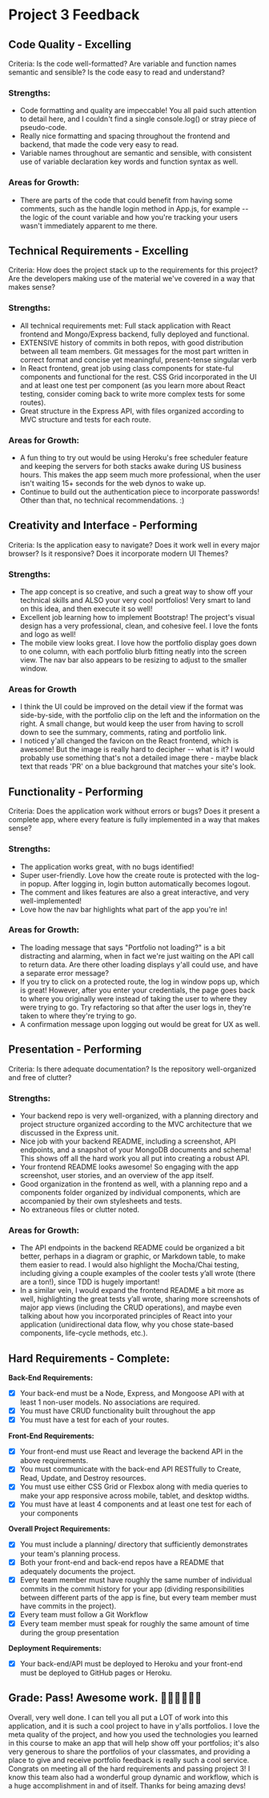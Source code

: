 # Project 3 Feedback

## Code Quality - Excelling

Criteria: Is the code well-formatted? Are variable and function names semantic and sensible? Is the code easy to read and understand?

### Strengths:

-   Code formatting and quality are impeccable! You all paid such attention to detail here, and I couldn't find a single console.log() or stray piece of pseudo-code.
-   Really nice formatting and spacing throughout the frontend and backend, that made the code very easy to read.
-   Variable names throughout are semantic and sensible, with consistent use of variable declaration key words and function syntax as well.

### Areas for Growth:

-   There are parts of the code that could benefit from having some comments, such as the handle login method in App.js, for example -- the logic of the count variable and how you're tracking your users wasn't immediately apparent to me there.

## Technical Requirements - Excelling

Criteria: How does the project stack up to the requirements for this project? Are the developers making use of the material we've covered in a way that makes sense?

### Strengths:

-   All technical requirements met: Full stack application with React frontend and Mongo/Express backend, fully deployed and functional.
-   EXTENSIVE history of commits in both repos, with good distribution between all team members. Git messages for the most part written in correct format and concise yet meaningful, present-tense singular verb
-   In React frontend, great job using class components for state-ful components and functional for the rest. CSS Grid incorporated in the UI and at least one test per component (as you learn more about React testing, consider coming back to write more complex tests for some routes).
-   Great structure in the Express API, with files organized according to MVC structure and tests for each route.

### Areas for Growth:

-   A fun thing to try out would be using Heroku's free scheduler feature and keeping the servers for both stacks awake during US business hours. This makes the app seem much more professional, when the user isn't waiting 15+ seconds for the web dynos to wake up.
-   Continue to build out the authentication piece to incorporate passwords! Other than that, no technical recommendations. :)

## Creativity and Interface - Performing

Criteria: Is the application easy to navigate? Does it work well in every major browser? Is it responsive? Does it incorporate modern UI Themes?

### Strengths:

-   The app concept is so creative, and such a great way to show off your technical skills and ALSO your very cool portfolios! Very smart to land on this idea, and then execute it so well!
-   Excellent job learning how to implement Bootstrap! The project's visual design has a very professional, clean, and cohesive feel. I love the fonts and logo as well!
-   The mobile view looks great. I love how the portfolio display goes down to one column, with each portfolio blurb fitting neatly into the screen view. The nav bar also appears to be resizing to adjust to the smaller window.

### Areas for Growth

-   I think the UI could be improved on the detail view if the format was side-by-side, with the portfolio clip on the left and the information on the right. A small change, but would keep the user from having to scroll down to see the summary, comments, rating and portfolio link.
-   I noticed y'all changed the favicon on the React frontend, which is awesome! But the image is really hard to decipher -- what is it? I would probably use something that's not a detailed image there - maybe black text that reads 'PR' on a blue background that matches your site's look.

## Functionality - Performing

Criteria: Does the application work without errors or bugs? Does it present a complete app, where every feature is fully implemented in a way that makes sense?

### Strengths:

-   The application works great, with no bugs identified!
-   Super user-friendly. Love how the create route is protected with the log-in popup. After logging in, login button automatically becomes logout.
-   The comment and likes features are also a great interactive, and very well-implemented!
-   Love how the nav bar highlights what part of the app you're in!

### Areas for Growth:

-   The loading message that says "Portfolio not loading?" is a bit distracting and alarming, when in fact we're just waiting on the API call to return data. Are there other loading displays y'all could use, and have a separate error message?
-   If you try to click on a protected route, the log in window pops up, which is great! However, after you enter your credentials, the page goes back to where you originally were instead of taking the user to where they were trying to go. Try refactoring so that after the user logs in, they're taken to where they're trying to go.
-   A confirmation message upon logging out would be great for UX as well.

## Presentation - Performing

Criteria: Is there adequate documentation? Is the repository well-organized and free of clutter?

### Strengths:

-   Your backend repo is very well-organized, with a planning directory and project structure organized according to the MVC architecture that we discussed in the Express unit.
-   Nice job with your backend README, including a screenshot, API endpoints, and a snapshot of your MongoDB documents and schema! This shows off all the hard work you all put into creating a robust API.
-   Your frontend README looks awesome! So engaging with the app screenshot, user stories, and an overview of the app itself.
-   Good organization in the frontend as well, with a planning repo and a components folder organized by individual components, which are accompanied by their own stylesheets and tests.
-   No extraneous files or clutter noted.

### Areas for Growth:

-   The API endpoints in the backend README could be organized a bit better, perhaps in a diagram or graphic, or Markdown table, to make them easier to read. I would also highlight the Mocha/Chai testing, including giving a couple examples of the cooler tests y’all wrote (there are a ton!), since TDD is hugely important!
-   In a similar vein, I would expand the frontend README a bit more as well, highlighting the great tests y’all wrote, sharing more screenshots of major app views (including the CRUD operations), and maybe even talking about how you incorporated principles of React into your application (unidirectional data flow, why you chose state-based components, life-cycle methods, etc.).

## Hard Requirements - Complete:

**Back-End Requirements:**

-   [x] Your back-end must be a Node, Express, and Mongoose API with at least 1 non-user models. No associations are required.
-   [x] You must have CRUD functionality built throughout the app
-   [x] You must have a test for each of your routes.

**Front-End Requirements:**

-   [x] Your front-end must use React and leverage the backend API in the above requirements.
-   [x] You must communicate with the back-end API RESTfully to Create, Read, Update, and Destroy resources.
-   [x] You must use either CSS Grid or Flexbox along with media queries to make your app responsive across mobile, tablet, and desktop widths.
-   [x] You must have at least 4 components and at least one test for each of your components

**Overall Project Requirements:**

-   [x] You must include a planning/ directory that sufficiently demonstrates your team's planning process.
-   [x] Both your front-end and back-end repos have a README that adequately documents the project.
-   [x] Every team member must have roughly the same number of individual commits in the commit history for your app (dividing responsibilities between different parts of the app is fine, but every team member must have commits in the project).
-   [x] Every team must follow a Git Workflow
-   [x] Every team member must speak for roughly the same amount of time during the group presentation

**Deployment Requirements:**

-   [x] Your back-end/API must be deployed to Heroku and your front-end must be deployed to GitHub pages or Heroku.

## Grade: Pass! Awesome work. 🎉🎉🎉😎😎😎

Overall, very well done. I can tell you all put a LOT of work into this application, and it is such a cool project to have in y'alls portfolios. I love the meta quality of the project, and how you used the technologies you learned in this course to make an app that will help show off your portfolios; it's also very generous to share the portfolios of your classmates, and providing a place to give and receive portfolio feedback is really such a cool service. Congrats on meeting all of the hard requirements and passing project 3! I know this team also had a wonderful group dynamic and workflow, which is a huge accomplishment in and of itself. Thanks for being amazing devs!
